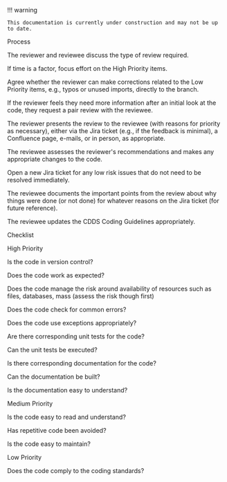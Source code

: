 !!! warning

    This documentation is currently under construction and may not be up to date.

Process

The reviewer and reviewee discuss the type of review required.

If time is a factor, focus effort on the High Priority items.

Agree whether the reviewer can make corrections related to the Low Priority items, e.g., typos or unused imports, directly to the branch.

If the reviewer feels they need more information after an initial look at the code, they request a pair review with the reviewee.

The reviewer presents the review to the reviewee (with reasons for priority as necessary), either via the Jira ticket (e.g., if the feedback is minimal), a Confluence page, e-mails, or in person, as appropriate.

The reviewee assesses the reviewer's recommendations and makes any appropriate changes to the code.

Open a new Jira ticket for any low risk issues that do not need to be resolved immediately.

The reviewee documents the important points from the review about why things were done (or not done) for whatever reasons on the Jira ticket (for future reference).

The reviewee updates the CDDS Coding Guidelines appropriately.

Checklist

High Priority

Is the code in version control?

Does the code work as expected?

Does the code manage the risk around availability of resources such as files, databases, mass (assess the risk though first)

Does the code check for common errors?

Does the code use exceptions appropriately?

Are there corresponding unit tests for the code?

Can the unit tests be executed?

Is there corresponding documentation for the code?

Can the documentation be built?

Is the documentation easy to understand?

Medium Priority

Is the code easy to read and understand?

Has repetitive code been avoided?

Is the code easy to maintain?

Low Priority

Does the code comply to the coding standards?